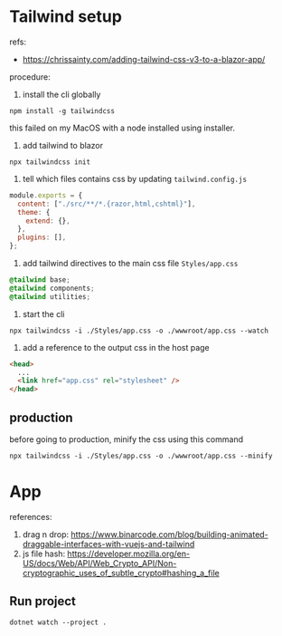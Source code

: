 # Tailwind setup

refs:

- https://chrissainty.com/adding-tailwind-css-v3-to-a-blazor-app/

procedure:

1. install the cli globally

```shell
npm install -g tailwindcss
```

this failed on my MacOS with a node installed using installer.

1. add tailwind to blazor

```shell
npx tailwindcss init
```

1. tell which files contains css by updating `tailwind.config.js`

```js
module.exports = {
  content: ["./src/**/*.{razor,html,cshtml}"],
  theme: {
    extend: {},
  },
  plugins: [],
};
```

1. add tailwind directives to the main css file `Styles/app.css`

```css
@tailwind base;
@tailwind components;
@tailwind utilities;
```

1. start the cli

```shell
npx tailwindcss -i ./Styles/app.css -o ./wwwroot/app.css --watch
```

1. add a reference to the output css in the host page

```html
<head>
  ...
  <link href="app.css" rel="stylesheet" />
</head>
```

## production

before going to production, minify the css using this command

```shell
npx tailwindcss -i ./Styles/app.css -o ./wwwroot/app.css --minify
```

# App

references: 
1. drag n drop: https://www.binarcode.com/blog/building-animated-draggable-interfaces-with-vuejs-and-tailwind
2. js file hash: https://developer.mozilla.org/en-US/docs/Web/API/Web_Crypto_API/Non-cryptographic_uses_of_subtle_crypto#hashing_a_file


## Run project
```shell
dotnet watch --project .
```
